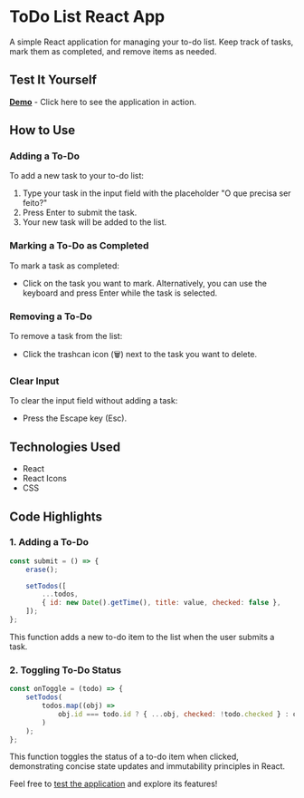 # ToDo List React App

A simple React application for managing your to-do list. Keep track of tasks, mark them as completed, and remove items as needed.

## Test It Yourself

[**Demo**](#) - Click here to see the application in action.

## How to Use

### Adding a To-Do

To add a new task to your to-do list:

1. Type your task in the input field with the placeholder "O que precisa ser feito?"
2. Press Enter to submit the task.
3. Your new task will be added to the list.

### Marking a To-Do as Completed

To mark a task as completed:

- Click on the task you want to mark. Alternatively, you can use the keyboard and press Enter while the task is selected.

### Removing a To-Do

To remove a task from the list:

- Click the trashcan icon (🗑️) next to the task you want to delete.

### Clear Input

To clear the input field without adding a task:

- Press the Escape key (Esc).

## Technologies Used

- React
- React Icons
- CSS

## Code Highlights

### 1. Adding a To-Do

```jsx
const submit = () => {
    erase();

    setTodos([
        ...todos,
        { id: new Date().getTime(), title: value, checked: false },
    ]);
};
```

This function adds a new to-do item to the list when the user submits a task.

### 2. Toggling To-Do Status

```jsx
const onToggle = (todo) => {
    setTodos(
        todos.map((obj) =>
            obj.id === todo.id ? { ...obj, checked: !todo.checked } : obj
        )
    );
};
```

This function toggles the status of a to-do item when clicked, demonstrating concise state updates and immutability principles in React.

Feel free to [test the application](#) and explore its features!